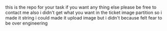 this is the repo for your task if you want any thing else please be free to contact me 
also i didn't get what you want in the ticket image partition so i made it string 
i could made it upload image but i didn't because felt fear to be over engineering 
